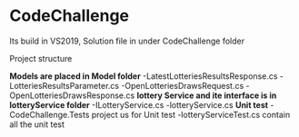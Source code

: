 # CodeChallenge

Its build in VS2019, Solution file in under CodeChallenge folder

Project structure

  **Models are placed in Model folder**
    -LatestLotteriesResultsResponse.cs
    -LotteriesResultsParameter.cs
    -OpenLotteriesDrawsRequest.cs
    -OpenLotteriesDrawsResponse.cs
   **lottery Service and ite interface is in lotteryService folder**
    -ILotteryService.cs
    -lotteryService.cs
   **Unit test**
    - CodeChallenge.Tests project us for Unit test
        -lotteryServiceTest.cs contain all the unit test
        
   
    
      
    
